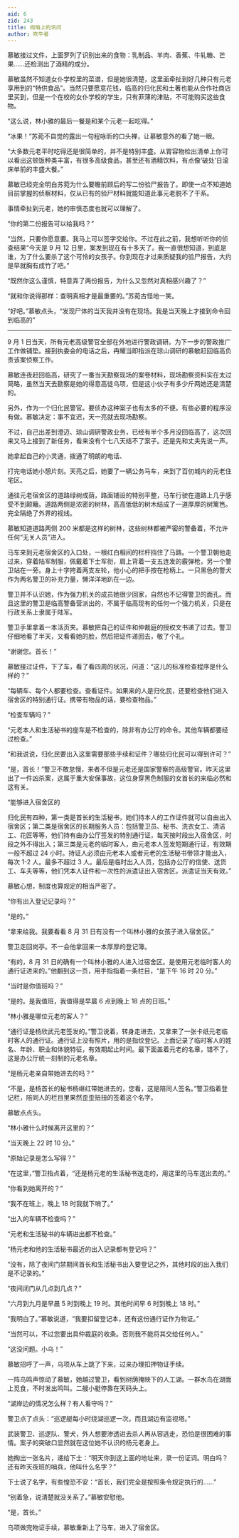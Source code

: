 ```yaml
---
aid: 6
zid: 243
title: 岗哨上的讯问
author: 吹牛者
---
```


慕敏接过文件，上面罗列了识别出来的食物：乳制品、羊肉、香蕉、牛轧糖、芒果……还检测出了酒精的成分。

慕敏虽然不知道女仆学校里的菜谱，但是她很清楚，这里面牵扯到好几种只有元老享用到的“特供食品”。当然只要愿意花钱，临高的归化民和土著也能从合作社商店里买到，但是一个在校的女仆学校的学生，只有菲薄的津贴，不可能购买这些食物。

“这么说，林小雅的最后一餐是和某个元老一起吃得。”

“冰果！”苏菀不自觉的露出一句程咏昕的口头禅，让慕敏意外的看了她一眼。

“大多数元老平时吃得还是很简单的，并不是特别丰盛。从胃容物检出清单上你可以看出这顿饭种类丰富，有很多高级食品，甚至还有酒精饮料，有点像‘破处’日滚床单前的丰盛大餐。”

慕敏已经完全明白苏菀为什么要瞻前顾后的写二份验尸报告了。即使一点不知道她目前掌握的侦察材料，仅从已有的验尸材料就能知道此事元老脱不了干系。

事情牵扯到元老，她的审慎态度也就可以理解了。

“你的第二份报告可以给我吗？”

“当然，只要你愿意要。我马上可以签字交给你。不过在此之前，我想听听你的侦查结果“今天是 9 月 12 日里，案发到现在有十多天了。我一直很想知道，到底是谁，为了什么要杀了这个可怜的女孩子。你到现在才过来质疑我的验尸报告，大约是早就胸有成竹了吧。”

“既然你这么谨慎，特意弄了两份报告，为什么又忽然对真相感兴趣了？”

“就和你说得那样：查明真相才是最重要的。”苏菀古怪地一笑。

“好吧。”慕敏点头，“发现尸体的当天我并没有在现场。我是当天晚上才接到命令回到临高的”

---

9 月 1 日当天，所有元老高级警官全部在外地进行警政调研。为下一步的警政推广工作做铺垫。接到执委会的电话之后，冉耀当即指派在琼山调研的慕敏赶回临高负责该案侦察工作。

慕敏连夜赶回临高，研究了一番当天勘察现场的案卷材料，现场勘察资料实在太过简略，虽然当天去勘察是她的得意高徒乌项，但是这小伙子有多少斤两她还是清楚的。

另外，作为一个归化民警官。要侦办这种案子也有太多的不便。有些必要的程序没有做。慕敏决定：事不宜迟，天一亮就去现场勘察。

不过，自己出差到澄迈、琼山调研警政业务，已经有半个多月没回临高了，这次回来又马上接到了新任务，看来没有个七八天结不了案子。还是先和丈夫先说一声。

她拿起自己的小灵通，拨通了明朗的电话、

打完电话她小憩片刻。天亮之后，她要了一辆公务马车，来到了百仞城内的元老住宅区。

通往元老宿舍区的道路绿树成荫，路面铺设的特别平整，马车行驶在道路上几乎感受不到颠簸。道路两侧是浓密的树林，高高低低的树木结成了一道厚厚的树篱笆。完全隔绝了外界的视线。

慕敏知道道路两侧 200 米都是这样的树林，这些树林都被严密的警备着，不允许任何“无关人员”进入。

马车来到元老宿舍区的入口处，一根红白相间的栏杆挡住了马路。一个警卫朝他走过来，穿着陆军制服，佩戴着下士军衔，肩上背着一支五连发的霰弹枪，另一个警卫站在一旁。身上十字挎着两支左轮，他小心的把手按在枪柄上。一只黑色的警犬作为两名警卫的补充力量，懒洋洋地趴在一边。

警卫并不认识她，作为强力机关的成员她很少回家，自然也不记得警卫的面孔。而且这里的警卫是临高警备营派出的，不属于临高现有的任何一个强力机关，只是在行政关系上隶属于陆军。

警卫手里拿着一本活页夹。慕敏把自己的证件和仲裁庭的授权文书递了过去。警卫仔细地看了半天，又看看她的脸，然后把证件递回去，敬了个礼。

“谢谢您。首长！”

慕敏接过证件，下了车，看了看四周的状况，问道：“这儿的标准检查程序是什么样的？”

“每辆车、每个人都要检查。查看证件。如果来的人是归化民，还要检查他们进入宿舍区的特别通行证。携带有物品的话，要检查物品。”

“检查车辆吗？”

“元老本人和生活秘书的座车是不检查的，除非有办公厅的命令。其他车辆都要经过检查。”

“和我说说，归化民要出入这里需要那些手续和证件？哪些归化民可以得到许可？”

“是，首长！”警卫不敢怠慢，来者不但是元老还是国家警察的高级警官。昨天这里出了一件凶杀案，这属于重大安保事故，这位身穿黑色制服的女首长的来临必然和这有关。

“能够进入宿舍区的

归化民有四种，第一类是首长的生活秘书，她们持本人的工作证件就可以自由出入宿舍区；第二类是宿舍区的长期服务人员：包括警卫员、秘书、洗衣女工、清洁工、花匠等等，他们持有由办公厅签发的特别通行证，每天按时段出入宿舍区，时段之外不得出入；第三类是元老的临时客人，由元老本人签发短期通行证，有效期一般不超过 24 小时。持证人必须由元老本人或者元老的生活秘书带领才能出入，每次 1-2 人。最多不超过 3 人。最后是临时出入人员，包括办公厅的信使、送货工、车夫等等，他们凭本人证件和一次性的派遣证出入宿舍区。派遣证当天有效。”

慕敏心想，制度也算规定的相当严密了。

“你有出入登记记录吗？”

“是的。”

“拿来给我。我要看看 8 月 31 日有没有一个叫林小雅的女孩子进入宿舍区。”

警卫走回岗亭。不一会他拿回来一本厚厚的登记簿。

“有的，8 月 31 日的确有一个叫林小雅的人进入过宿舍区。是使用元老临时客人的通行证进来的。”他翻到这一页，用手指指着一条栏目，“是下午 16 时 20 分。”

“当时是你值班吗？”

“是的。是我值班，我值得是早晨 6 点到晚上 18 点的日班。”

“林小雅是哪位元老的客人？”

“通行证是杨欣武元老签发的。”警卫说着，转身走进去，又拿来了一张卡纸元老临时客人的通行证。通行证上没有照片，用的是指纹登记。上面记录了临时客人的姓名、年龄、职业和体貌特征，有效期起止时间。最下面盖着元老的名章，错不了，这是办公厅统一刻制的元老名章。

“是杨元老亲自带她进去的吗？”

“不是，是杨首长的秘书杨继红带她进去的，您看，这是陪同人签名。”警卫指着登记栏，陪同人的栏目里果然歪歪扭扭的签着这个名字。

慕敏点点头。

“林小雅什么时候离开这里的？”

“当天晚上 22 时 10 分。”

“原始记录是怎么写得？”

“在这里，”警卫指点着，“还是杨元老的生活秘书送走的，用这里的马车送出去的。”

“你看到她离开的？”

“我不在班上，晚上 18 时我就下哨了。”

“出入的车辆不检查吗？”

“元老和生活秘书的车辆进出都不检查。”

“杨元老和他的生活秘书最近的出入记录都有登记吗？”

“没有，除了夜间门禁期间首长和生活秘书出入要登记之外，其他时段的出入我们是不记录的。”

“夜间闭门从几点到几点？”

“六月到九月是早晨 5 时到晚上 19 时。其他时间早 6 时到晚上 18 时。”

“我明白了。”慕敏说道，“我要扣留登记本，还有这份通行证作为物证。”

“当然可以，不过您要出具仲裁庭的收条。否则我不能将其交给任何人。”

“这没问题。小乌！”

慕敏招呼了一声，乌项从车上跳了下来，过来办理扣押物证手续。

一阵鸟鸣声惊动了慕敏，她越过警卫，看到树荫掩映下的人工湖。一群水鸟在湖面上觅食，不时发出鸣叫。二艘小艇停靠在天码头上。

“湖岸边的情况怎么样？有人看守吗？”

警卫点了点头：“巡逻艇每小时绕湖巡逻一次。而且湖边有监视塔。”

武装警卫、巡逻队、警犬，外人想要渗透进去杀人再从容逃走，恐怕是很困难的事情。案子的突破口显然就在这位她不认识的杨元老身上。

她掏出一张名片，递给下士：“明天你到这上面的地址来，录一份证词。明白吗？还有昨天夜班的哨兵，他叫什么名字？”

下士说了名字，有些惶恐不安：“首长，我们完全是按照条令规定执行的……”

“别着急，说清楚就没关系了。”慕敏安慰他。

“是，首长。”

乌项做完物证手续，慕敏重新上了马车，进入了宿舍区。
